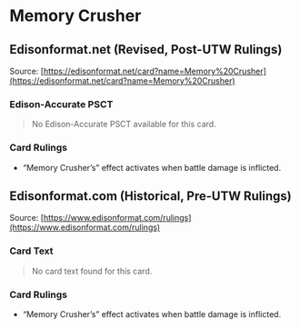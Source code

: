 # Memory Crusher

## Edisonformat.net (Revised, Post-UTW Rulings)

Source: [https://edisonformat.net/card?name=Memory%20Crusher](https://edisonformat.net/card?name=Memory%20Crusher)

### Edison-Accurate PSCT

> No Edison-Accurate PSCT available for this card.

### Card Rulings

*   “Memory Crusher’s” effect activates when battle damage is inflicted.


## Edisonformat.com (Historical, Pre-UTW Rulings)

Source: [https://www.edisonformat.com/rulings](https://www.edisonformat.com/rulings)

### Card Text

> No card text found for this card.

### Card Rulings

*   “Memory Crusher’s” effect activates when battle damage is inflicted.


